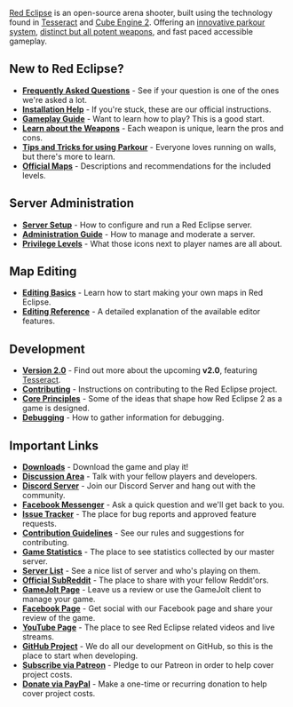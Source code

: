 [Red Eclipse](http://redeclipse.net/) is an open-source arena shooter, built using the technology found in [Tesseract](http://tesseract.gg/) and [Cube Engine 2](http://cubeengine.com/). Offering an [innovative parkour system](gameplay/Parkour-Guide.md), [distinct but all potent weapons](gameplay/Weapons-Guide.md), and fast paced accessible gameplay.

## New to Red Eclipse?
- **[Frequently Asked Questions](FAQ.md)** - See if your question is one of the ones we're asked a lot.
- **[Installation Help](Install-Guide.md)** - If you're stuck, these are our official instructions.
- **[Gameplay Guide](gameplay/Gameplay-Guide.md)** - Want to learn how to play? This is a good start.
- **[Learn about the Weapons](gameplay/Weapons-Guide.md)** - Each weapon is unique, learn the pros and cons.
- **[Tips and Tricks for using Parkour](gameplay/Parkour-Guide.md)** - Everyone loves running on walls, but there's more to learn.
- **[Official Maps](Official-Maps.md)** - Descriptions and recommendations for the included levels.

## Server Administration
- **[Server Setup](server-how-to/Server-Setup.md)** - How to configure and run a Red Eclipse server.
- **[Administration Guide](server-how-to/Admin-Guide.md)** - How to manage and moderate a server.
- **[Privilege Levels](server-how-to/Privileges.md)** - What those icons next to player names are all about.

## Map Editing
- **[Editing Basics](editing/Basics.md)** - Learn how to start making your own maps in Red Eclipse.
- **[Editing Reference](editing/Reference.md)** - A detailed explanation of the available editor features.

## Development
- **[Version 2.0](Information-for-v2.md)** - Find out more about the upcoming **v2.0**, featuring [Tesseract](http://tesseract.gg/).
- **[Contributing](Contributing.md)** - Instructions on contributing to the Red Eclipse project.
- **[Core Principles](Core-Principles.md)** - Some of the ideas that shape how Red Eclipse 2 as a game is designed.
- **[Debugging](Debug.md)** - How to gather information for debugging.

## Important Links
- **[Downloads](http://redeclipse.net/download)** - Download the game and play it!
- **[Discussion Area](http://redeclipse.net/discuss)** - Talk with your fellow players and developers.
- **[Discord Server](http://redeclipse.net/discord)** - Join our Discord Server and hang out with the community.
- **[Facebook Messenger](http://redeclipse.net/messenger)** - Ask a quick question and we'll get back to you.
- **[Issue Tracker](http://redeclipse.net/issues)** - The place for bug reports and approved feature requests.
- **[Contribution Guidelines](http://redeclipse.net/contribute)** - See our rules and suggestions for contributing.
- **[Game Statistics](http://redeclipse.net/stats)** - The place to see statistics collected by our master server.
- **[Server List](http://redeclipse.net/servers)** - See a nice list of server and who's playing on them.
- **[Official SubReddit](http://redeclipse.net/reddit)** - The place to share with your fellow Reddit'ors.
- **[GameJolt Page](http://redeclipse.net/gamejolt)** - Leave us a review or use the GameJolt client to manage your game.
- **[Facebook Page](http://redeclipse.net/facebook)** - Get social with our Facebook page and share your review of the game.
- **[YouTube Page](http://redeclipse.net/youtube)** - The place to see Red Eclipse related videos and live streams.
- **[GitHub Project](http://redeclipse.net/github)** - We do all our development on GitHub, so this is the place to start when developing.
- **[Subscribe via Patreon](http://redeclipse.net/patreon)** - Pledge to our Patreon in order to help cover project costs.
- **[Donate via PayPal](http://redeclipse.net/paypal)** - Make a one-time or recurring donation to help cover project costs.

